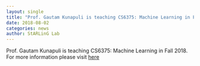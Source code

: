 ```yaml
---
layout: single
title: "Prof. Gautam Kunapuli is teaching CS6375: Machine Learning in Fall 2018"
date: 2018-08-02
categories: news
author: StARLinG Lab
---
```


Prof. Gautam Kunapuli is teaching CS6375: Machine Learning in Fall 2018. For more information please visit [here](https://gkunapuli.github.io/teaching/2018-fall-CS6375)
